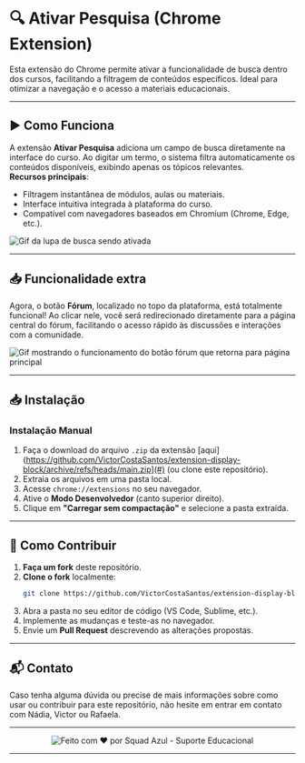 # 🔍 Ativar Pesquisa (Chrome Extension)

Esta extensão do Chrome permite ativar a funcionalidade de busca dentro dos cursos, facilitando a filtragem de conteúdos específicos. Ideal para otimizar a navegação e o acesso a materiais educacionais.

---

## ▶️ Como Funciona

A extensão **Ativar Pesquisa** adiciona um campo de busca diretamente na interface do curso. Ao digitar um termo, o sistema filtra automaticamente os conteúdos disponíveis, exibindo apenas os tópicos relevantes.  
**Recursos principais**:
- Filtragem instantânea de módulos, aulas ou materiais.
- Interface intuitiva integrada à plataforma do curso.
- Compatível com navegadores baseados em Chromium (Chrome, Edge, etc.).

![Gif da lupa de busca sendo ativada](https://i.imgur.com/rLVIIyR.gif)

---



## 📥 Funcionalidade extra

Agora, o botão **Fórum**, localizado no topo da plataforma, está totalmente funcional! Ao clicar nele, você será redirecionado diretamente para a página central do fórum, facilitando o acesso rápido às discussões e interações com a comunidade.

![Gif mostrando o funcionamento do botão fórum que retorna para página principal](https://i.imgur.com/x5kvK2O.gif)


---

## 📥 Instalação

### Instalação Manual
1. Faça o download do arquivo `.zip` da extensão [aqui](https://github.com/VictorCostaSantos/extension-display-block/archive/refs/heads/main.zip](#) (ou clone este repositório).
2. Extraia os arquivos em uma pasta local.
3. Acesse `chrome://extensions` no seu navegador.
4. Ative o **Modo Desenvolvedor** (canto superior direito).
5. Clique em **"Carregar sem compactação"** e selecione a pasta extraída.

---

## 🌱 Como Contribuir

1. **Faça um fork** deste repositório.
2. **Clone o fork** localmente:
   ```bash
   git clone https://github.com/VictorCostaSantos/extension-display-block
   ```
3. Abra a pasta no seu editor de código (VS Code, Sublime, etc.).
4. Implemente as mudanças e teste-as no navegador.
5. Envie um **Pull Request** descrevendo as alterações propostas.

---

## 📬 Contato

Caso tenha alguma dúvida ou precise de mais informações sobre como usar ou contribuir para este repositório, não hesite em entrar em contato com Nádia, Victor ou Rafaela.

---

<p align="center">
  <img src="https://img.shields.io/badge/Feito%20com%20❤️%20por%20Squad%20Azul-%231e88e5" alt="Feito com ❤️ por Squad Azul - Suporte Educacional" />
</p>

---
